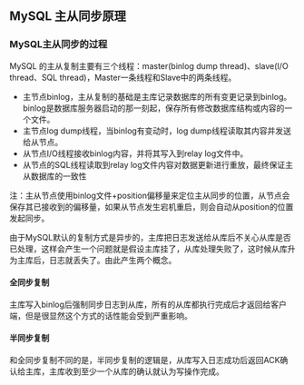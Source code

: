 ## MySQL 主从同步原理

### MySQL主从同步的过程
MySQL 的主从复制主要有三个线程：master(binlog dump thread)、slave(I/O thread、SQL thread)，Master一条线程和Slave中的两条线程。

- 主节点binlog，主从复制的基础是主库记录数据库的所有变更记录到binlog。binlog是数据库服务器启动的那一刻起，保存所有修改数据库结构或内容的一个文件。
- 主节点log dump线程，当binlog有变动时，log dump线程读取其内容并发送给从节点。
- 从节点I/O线程接收binlog内容，并将其写入到relay log文件中。
- 从节点的SQL线程读取到relay log文件内容对数据更新进行重放，最终保证主从数据库的一致性

注：主从节点使用binlog文件+position偏移量来定位主从同步的位置，从节点会保存其已接收到的偏移量，如果从节点发生宕机重启，则会自动从position的位置发起同步。

由于MySQL默认的复制方式是异步的，主库把日志发送给从库后不关心从库是否已处理，这样会产生一个问题就是假设主库挂了，从库处理失败了，这时候从库升为主库后，日志就丢失了。由此产生两个概念。

#### 全同步复制
主库写入binlog后强制同步日志到从库，所有的从库都执行完成后才返回给客户端，但是很显然这个方式的话性能会受到严重影响。

#### 半同步复制
和全同步复制不同的是，半同步复制的逻辑是，从库写入日志成功后返回ACK确认给主库，主库收到至少一个从库的确认就认为写操作完成。
